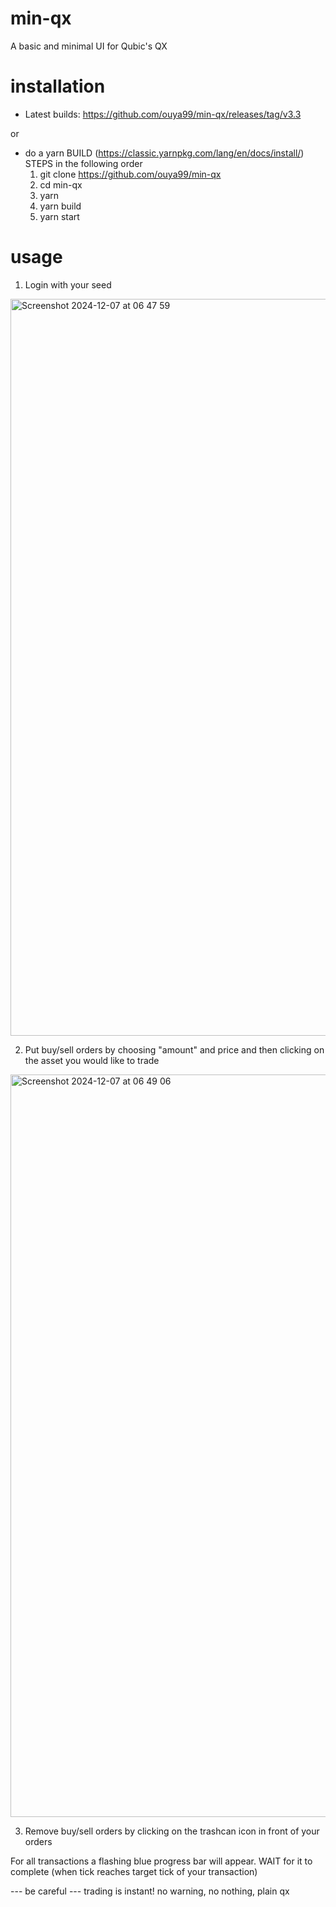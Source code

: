 # min-qx

A basic and minimal UI for Qubic's QX

# installation

- Latest builds: https://github.com/ouya99/min-qx/releases/tag/v3.3

or

- do a yarn BUILD (https://classic.yarnpkg.com/lang/en/docs/install/)
  STEPS in the following order
  1. git clone https://github.com/ouya99/min-qx
  2. cd min-qx
  3. yarn
  4. yarn build
  5. yarn start

# usage

1. Login with your seed

<img width="1179" alt="Screenshot 2024-12-07 at 06 47 59" src="https://github.com/user-attachments/assets/b968bb6c-22ce-432c-9af5-0a9a03515cc1">

2. Put buy/sell orders by choosing "amount" and price and then clicking on the asset you would like to trade

<img width="1188" alt="Screenshot 2024-12-07 at 06 49 06" src="https://github.com/user-attachments/assets/89384452-6be8-49a7-8ff1-a46ff2c9f03c">

3. Remove buy/sell orders by clicking on the trashcan icon in front of your orders

For all transactions a flashing blue progress bar will appear. WAIT for it to complete (when tick reaches target tick of your transaction)

--- be careful ---
trading is instant! no warning, no nothing, plain qx
